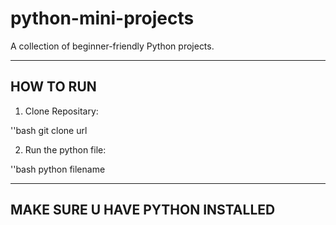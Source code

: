 # python-mini-projects
A collection of beginner-friendly Python projects.

---

## HOW TO RUN 

1. Clone Repositary:

''bash
     git clone url

2. Run the python file:

''bash
     python filename

---

## MAKE SURE U HAVE PYTHON INSTALLED